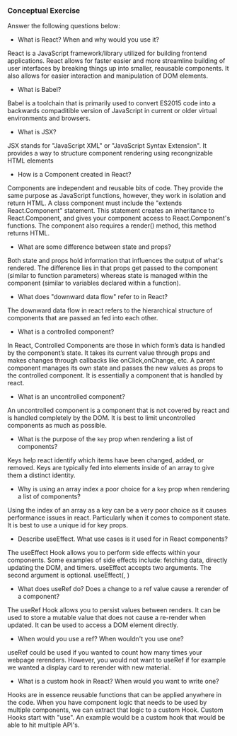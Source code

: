 ### Conceptual Exercise

Answer the following questions below:

- What is React? When and why would you use it?

React is a JavaScript framework/library utilized for building frontend applications. React allows for faster
easier and more streamline building of user interfaces by breaking things up into smaller, reausable components.
It also allows for easier interaction and manipulation of DOM elements.

- What is Babel?

Babel is a toolchain that is primarily used to convert ES2015 code into a backwards compaditible version of JavaScript in current or older virtual environments and browsers.

- What is JSX?

JSX stands for "JavaScript XML" or "JavaScript Syntax Extension". It provides a way to structure component rendering using recongnizable HTML elements

- How is a Component created in React?

Components are independent and reusable bits of code. They provide the same purpose as JavaScript functions, however, they work in isolation and return HTML. A class component must include the "extends React.Component" statement. This statement creates an inheritance to React.Component, and gives your component access to React.Component's functions. The component also requires a render() method, this method returns HTML.

- What are some difference between state and props?

Both state and props hold information that influences the output of what's rendered. The difference lies in that props get passed to the component (similar to function parameters) whereas state is managed within the component (similar to variables declared within a function).

- What does "downward data flow" refer to in React?

The downward data flow in react refers to the hierarchical structure of components that are passed an fed into each other.

- What is a controlled component?

In React, Controlled Components are those in which form’s data is handled by the component’s state. It takes its current value through props and makes changes through callbacks like onClick,onChange, etc. A parent component manages its own state and passes the new values as props to the controlled component. It is essentially a component that is handled by react.

- What is an uncontrolled component?

An uncontrolled component is a component that is not covered by react and is handled completely by the DOM. It is best to limit uncontrolled components as much as possible.

- What is the purpose of the `key` prop when rendering a list of components?

Keys help react identify which items have been changed, added, or removed.
Keys are typically fed into elements inside of an array to give them a distinct identity.

- Why is using an array index a poor choice for a `key` prop when rendering a list of components?

Using the index of an array as a key can be a very poor choice as it causes performance issues in react. Particularly
when it comes to component state. It is best to use a unique id for key props.

- Describe useEffect.  What use cases is it used for in React components?

The useEffect Hook allows you to perform side effects within your components.
Some examples of side effects include: fetching data, directly updating the DOM, and timers.
useEffect accepts two arguments. The second argument is optional.
useEffect(<function>, <dependency>)

- What does useRef do?  Does a change to a ref value cause a rerender of a component?

The useRef Hook allows you to persist values between renders.
It can be used to store a mutable value that does not cause a re-render when updated.
It can be used to access a DOM element directly.

- When would you use a ref? When wouldn't you use one?

useRef could be used if you wanted to count how many times your webpage rerenders. However, you would not 
want to useRef if for example we wanted a display card to rerender with new material.

- What is a custom hook in React? When would you want to write one?

Hooks are in essence reusable functions that can be applied anywhere in the code.
When you have component logic that needs to be used by multiple components, we can extract that logic to a custom Hook.
Custom Hooks start with "use". An example would be a custom hook that would be able to hit multiple API's.
